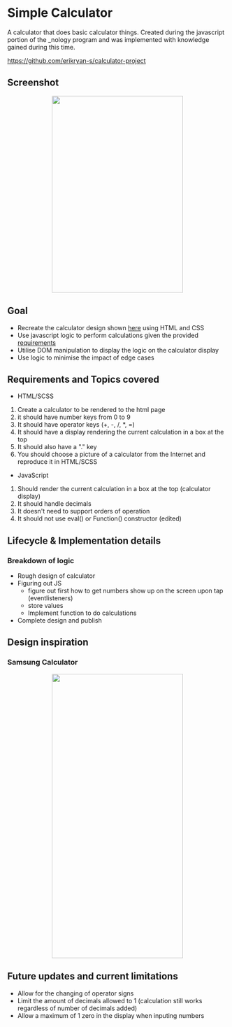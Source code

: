 # Simple Calculator

A calculator that does basic calculator things. Created during the javascript portion of the \_nology program and was implemented with knowledge gained during this time.

https://github.com/erikryan-s/calculator-project

## Screenshot

<p align="center">
    <img src="https://i.gyazo.com/dc53d920a2dacdccdd138ab7b22dd024.png" width="300" height="450">
</p>

## Goal

-   Recreate the calculator design shown [here](#samsung-calculator) using HTML and CSS
-   Use javascript logic to perform calculations given the provided [requirements](#requirements-and-topics-covered)
-   Utilise DOM manipulation to display the logic on the calculator display
-   Use logic to minimise the impact of edge cases

## Requirements and Topics covered

-   HTML/SCSS

1. Create a calculator to be rendered to the html page
1. it should have number keys from 0 to 9
1. It should have operator keys (+, -, /, \*, =)
1. It should have a display rendering the current calculation in a box at the top
1. It should also have a "." key
1. You should choose a picture of a calculator from the Internet and reproduce it in HTML/SCSS

-   JavaScript

1. Should render the current calculation in a box at the top (calculator display)
1. It should handle decimals
1. It doesn't need to support orders of operation
1. It should not use eval() or Function() constructor (edited)

## Lifecycle & Implementation details

### Breakdown of logic

-   Rough design of calculator
-   Figuring out JS
    -   figure out first how to get numbers show up on the screen upon tap (eventlisteners)
    -   store values
    -   Implement function to do calculations
-   Complete design and publish

## Design inspiration

### Samsung Calculator

<p align="center">
    <img src="https://i.gyazo.com/e840e9209adbc000cd5df36a040fa1f0.png" width="300" height="650">
</p>

## Future updates and current limitations

-   Allow for the changing of operator signs
-   Limit the amount of decimals allowed to 1 (calculation still works regardless of number of decimals added)
-   Allow a maximum of 1 zero in the display when inputing numbers
